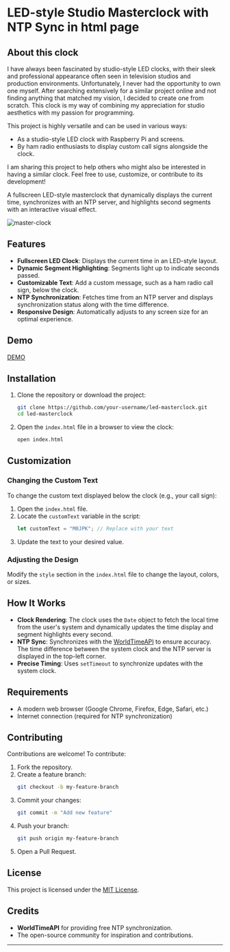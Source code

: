 # LED-style Studio  Masterclock with NTP Sync in html page

## About this clock

I have always been fascinated by studio-style LED clocks, with their sleek and professional appearance often seen in television studios and production environments. Unfortunately, I never had the opportunity to own one myself. After searching extensively for a similar project online and not finding anything that matched my vision, I decided to create one from scratch. This clock is my way of combining my appreciation for studio aesthetics with my passion for programming.

This project is highly versatile and can be used in various ways:

- As a studio-style LED clock with Raspberry Pi and screens.
- By ham radio enthusiasts to display custom call signs alongside the clock.

I am sharing this project to help others who might also be interested in having a similar clock. Feel free to use, customize, or contribute to its development!

A fullscreen LED-style masterclock that dynamically displays the current time, synchronizes with an NTP server, and highlights second segments with an interactive visual effect.



![master-clock](https://github.com/user-attachments/assets/877a2fba-d43a-4280-a8dc-6d10175b1404)


## Features

- **Fullscreen LED Clock**: Displays the current time in an LED-style layout.
- **Dynamic Segment Highlighting**: Segments light up to indicate seconds passed.
- **Customizable Text**: Add a custom message, such as a ham radio call sign, below the clock.
- **NTP Synchronization**: Fetches time from an NTP server and displays synchronization status along with the time difference.
- **Responsive Design**: Automatically adjusts to any screen size for an optimal experience.

## Demo

[DEMO](https://aganet.gr/clock/)


## Installation

1. Clone the repository or download the project:
   ```bash
   git clone https://github.com/your-username/led-masterclock.git
   cd led-masterclock
   ```

2. Open the `index.html` file in a browser to view the clock:
   ```bash
   open index.html
   ```

## Customization

### Changing the Custom Text
To change the custom text displayed below the clock (e.g., your call sign):

1. Open the `index.html` file.
2. Locate the `customText` variable in the script:
   ```javascript
   let customText = "M0JPK"; // Replace with your text
   ```
3. Update the text to your desired value.

### Adjusting the Design
Modify the `style` section in the `index.html` file to change the layout, colors, or sizes.

## How It Works

- **Clock Rendering**: The clock uses the `Date` object to fetch the local time from the user's system and dynamically updates the time display and segment highlights every second.
- **NTP Sync**: Synchronizes with the [WorldTimeAPI](https://worldtimeapi.org/) to ensure accuracy. The time difference between the system clock and the NTP server is displayed in the top-left corner.
- **Precise Timing**: Uses `setTimeout` to synchronize updates with the system clock.

## Requirements

- A modern web browser (Google Chrome, Firefox, Edge, Safari, etc.)
- Internet connection (required for NTP synchronization)

## Contributing

Contributions are welcome! To contribute:

1. Fork the repository.
2. Create a feature branch:
   ```bash
   git checkout -b my-feature-branch
   ```
3. Commit your changes:
   ```bash
   git commit -m "Add new feature"
   ```
4. Push your branch:
   ```bash
   git push origin my-feature-branch
   ```
5. Open a Pull Request.

## License

This project is licensed under the [MIT License](LICENSE).

## Credits

- **WorldTimeAPI** for providing free NTP synchronization.
- The open-source community for inspiration and contributions.

---
